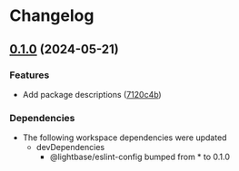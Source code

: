 # Changelog

## [0.1.0](https://github.com/lightbasenl/platforms/compare/pull-through-cache-v0.0.1...pull-through-cache-v0.1.0) (2024-05-21)


### Features

* Add package descriptions ([7120c4b](https://github.com/lightbasenl/platforms/commit/7120c4bd317480e85ce691798d3fb2e21081e66a))


### Dependencies

* The following workspace dependencies were updated
  * devDependencies
    * @lightbase/eslint-config bumped from * to 0.1.0
